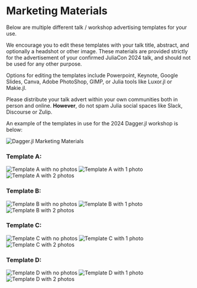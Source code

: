 
# Marketing Materials

Below are multiple different talk / workshop advertising templates for your use.

We encourage you to edit these templates with your talk title, abstract, and optionally a headshot or other image.
These materials are provided strictly for the advertisement of your confirmed JuliaCon 2024 talk, and should not
be used for any other purpose.

Options for editing the templates include Powerpoint, Keynote, Google Slides, Canva, Adobe PhotoShop, GIMP, or Julia tools like Luxor.jl or Makie.jl. 

Please distribute your talk advert within your own communities both in person and online. 
**However**, do not spam Julia social spaces like Slack, Discourse or Zulip. 

An example of the templates in use for the 2024 Dagger.jl workshop is below:

![Dagger.jl Marketing Materials](/assets/2024/img/marketingmaterials/examples.png)


### Template A:
![Template A with no photos](/assets/2024/img/marketingmaterials/templateA-0photo.png)
![Template A with 1 photo](/assets/2024/img/marketingmaterials/templateA-1photo.png)
![Template A with 2 photos](/assets/2024/img/marketingmaterials/templateA-2photos.png)

### Template B:
![Template B with no photos](/assets/2024/img/marketingmaterials/templateB-0photo.png)
![Template B with 1 photo](/assets/2024/img/marketingmaterials/templateB-1photo.png)
![Template B with 2 photos](/assets/2024/img/marketingmaterials/templateB-2photos.png)

### Template C:
![Template C with no photos](/assets/2024/img/marketingmaterials/templateC-0photo.png)
![Template C with 1 photo](/assets/2024/img/marketingmaterials/templateC-1photo.png)
![Template C with 2 photos](/assets/2024/img/marketingmaterials/templateC-2photos.png)

### Template D:
![Template D with no photos](/assets/2024/img/marketingmaterials/templateD-0photo.png)
![Template D with 1 photo](/assets/2024/img/marketingmaterials/templateD-1photo.png)
![Template D with 2 photos](/assets/2024/img/marketingmaterials/templateD-2photos.png)
